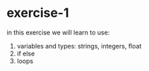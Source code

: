 # exercise-1
in this exercise we will learn to use:
1. variables and types: strings, integers, float
2. if else
3. loops
